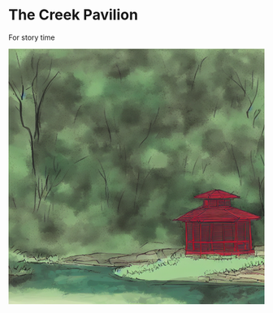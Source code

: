 # The Creek Pavilion

For story time

![creeek pavilion](https://raw.githubusercontent.com/the-wildwood-valley/the-creek-pavilion/main/pavilion.png)

